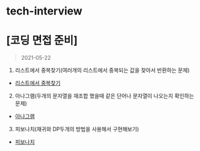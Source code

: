 # tech-interview

# **\[코딩 면접 준비\]**
> 2021-05-22
1. 리스트에서 중복찾기(여러개의 리스트에서 중복되는 값을 찾아서 반환하는 문제)
-   [리스트에서 중복찾기](https://github.com/JuyeolRyu/tech-interview/blob/main/coding-interview/%EB%A6%AC%EC%8A%A4%ED%8A%B8%20%EC%A4%91%EB%B3%B5%20%EC%B0%BE%EA%B8%B0.py)
2. 아나그램(두개의 문자열을 재조합 했을때 같은 단어나 문자열이 나오는지 확인하는 문제)
-   [아나그램](https://github.com/JuyeolRyu/tech-interview/blob/main/coding-interview/%EC%95%84%EB%82%98%EA%B7%B8%EB%9E%A8.py)
3. 피보나치(재귀와 DP두개의 방법을 사용해서 구현해보기)
-   [피보나치](https://github.com/JuyeolRyu/tech-interview/blob/main/coding-interview/%ED%94%BC%EB%B3%B4%EB%82%98%EC%B9%98.py)
